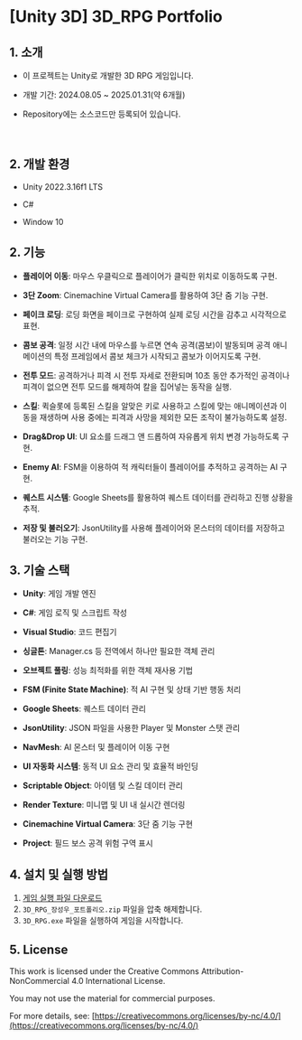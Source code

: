 # [Unity 3D] 3D_RPG Portfolio

## 1. 소개

- 이 프로젝트는 Unity로 개발한 3D RPG 게임입니다.
  
- 개발 기간: 2024.08.05 ~ 2025.01.31(약 6개월)
  
- Repository에는 소스코드만 등록되어 있습니다.<br><br><br>




## 2. 개발 환경

- Unity 2022.3.16f1 LTS
  
- C#
  
- Window 10




## 2. 기능

- **플레이어 이동**: 마우스 우클릭으로 플레이어가 클릭한 위치로 이동하도록 구현.
  
- **3단 Zoom**: Cinemachine Virtual Camera를 활용하여 3단 줌 기능 구현.
  
- **페이크 로딩**: 로딩 화면을 페이크로 구현하여 실제 로딩 시간을 감추고 시각적으로 표현.
  
- **콤보 공격**: 일정 시간 내에 마우스를 누르면 연속 공격(콤보)이 발동되며 공격 애니메이션의 특정 프레임에서 콤보 체크가 시작되고 콤보가 이어지도록 구현.
  
- **전투 모드**: 공격하거나 피격 시 전투 자세로 전환되며 10초 동안 추가적인 공격이나 피격이 없으면 전투 모드를 해제하여 칼을 집어넣는 동작을 실행.
  
- **스킬**: 퀵슬롯에 등록된 스킬을 알맞은 키로 사용하고 스킬에 맞는 애니메이션과 이동을 재생하며 사용 중에는 피격과 사망을 제외한 모든 조작이 불가능하도록 설정.
  
- **Drag&Drop UI**: UI 요소를 드래그 앤 드롭하여 자유롭게 위치 변경 가능하도록 구현.
  
- **Enemy AI**: FSM을 이용하여 적 캐릭터들이 플레이어를 추적하고 공격하는 AI 구현.
  
- **퀘스트 시스템**: Google Sheets를 활용하여 퀘스트 데이터를 관리하고 진행 상황을 추적.
  
- **저장 및 불러오기**: JsonUtility를 사용해 플레이어와 몬스터의 데이터를 저장하고 불러오는 기능 구현.
  



## 3. 기술 스택

- **Unity**: 게임 개발 엔진
  
- **C#**: 게임 로직 및 스크립트 작성
  
- **Visual Studio**: 코드 편집기
  
- **싱글톤**: Manager.cs 등 전역에서 하나만 필요한 객체 관리
  
- **오브젝트 풀링**: 성능 최적화를 위한 객체 재사용 기법
  
- **FSM (Finite State Machine)**: 적 AI 구현 및 상태 기반 행동 처리
  
- **Google Sheets**: 퀘스트 데이터 관리
  
- **JsonUtility**: JSON 파일을 사용한 Player 및 Monster 스탯 관리
  
- **NavMesh**: AI 몬스터 및 플레이어 이동 구현
  
- **UI 자동화 시스템**: 동적 UI 요소 관리 및 효율적 바인딩
  
- **Scriptable Object**: 아이템 및 스킬 데이터 관리
  
- **Render Texture**: 미니맵 및 UI 내 실시간 렌더링
  
- **Cinemachine Virtual Camera**: 3단 줌 기능 구현
  
- **Project**: 필드 보스 공격 위험 구역 표시




## 4. 설치 및 실행 방법
1. [게임 실행 파일 다운로드](https://drive.google.com/drive/folders/1vDj_LXFu0k16GR61LfcWAPkyCtxWrXD4?usp=sharing)
2. `3D_RPG_장성우_포트폴리오.zip` 파일을 압축 해제합니다.
3. `3D_RPG.exe` 파일을 실행하여 게임을 시작합니다.




## 5. License

This work is licensed under the Creative Commons Attribution-NonCommercial 4.0 International License. 

You may not use the material for commercial purposes. 

For more details, see: [https://creativecommons.org/licenses/by-nc/4.0/](https://creativecommons.org/licenses/by-nc/4.0/)
